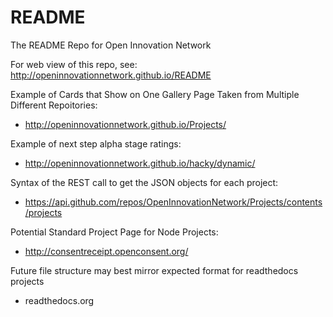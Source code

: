 # README

The README Repo for Open Innovation Network

For web view of this repo, see: http://openinnovationnetwork.github.io/README

Example of Cards that Show on One Gallery Page Taken from Multiple Different Repoitories: 

* http://openinnovationnetwork.github.io/Projects/

Example of next step alpha stage ratings: 

* http://openinnovationnetwork.github.io/hacky/dynamic/


Syntax of the REST call to get the JSON objects for each project:

* https://api.github.com/repos/OpenInnovationNetwork/Projects/contents/projects 

Potential Standard Project Page for Node Projects:

* http://consentreceipt.openconsent.org/ 

Future file structure may best mirror expected format for readthedocs projects 

* readthedocs.org
